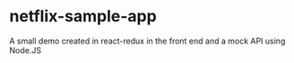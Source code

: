 # netflix-sample-app
A small demo created in react-redux in the front end and a mock API using Node.JS
